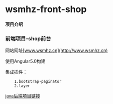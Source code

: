 # wsmhz-front-shop

#### 项目介绍

### 前端项目-shop前台


网站网址[www.wsmhz.cn](http://www.wsmhz.cn)

使用Angular5.0构建

集成插件：

        1.bootstrap-paginator
        2.layer
        
[java后端项目链接](https://github.com/wsmhz/wsmhz-web-shop)

